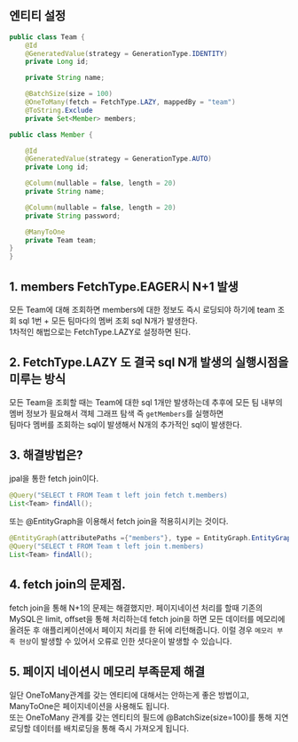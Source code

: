## 엔티티 설정
```java
public class Team {
    @Id
    @GeneratedValue(strategy = GenerationType.IDENTITY)
    private Long id;

    private String name;

    @BatchSize(size = 100)
    @OneToMany(fetch = FetchType.LAZY, mappedBy = "team")
    @ToString.Exclude
    private Set<Member> members;

public class Member {

    @Id
    @GeneratedValue(strategy = GenerationType.AUTO)
    private Long id;

    @Column(nullable = false, length = 20)
    private String name;

    @Column(nullable = false, length = 20)
    private String password;

    @ManyToOne
    private Team team;
}
}

```

## 1. members FetchType.EAGER시 N+1 발생
모든 Team에 대해 조회하면 members에 대한 정보도 즉시 로딩되야 하기에 team 조회 sql 1번 + 모든 팀마다의 멤버 조회 sql N개가 발생한다.      
1차적인 해법으로는 FetchType.LAZY로 설정하면 된다.

## 2. FetchType.LAZY 도 결국 sql N개 발생의 실행시점을 미루는 방식
모든 Team을 조회할 때는 Team에 대한 sql 1개만 발생하는데 추후에 모든 팀 내부의 멤버 정보가 필요해서 객체 그래프 탐색 즉 `getMembers`를 실행하면       
팀마다 멤버를 조회하는 sql이 발생해서 N개의 추가적인 sql이 발생한다.

## 3. 해결방법은?
jpal을 통한 fetch join이다. 
```java
@Query("SELECT t FROM Team t left join fetch t.members)
List<Team> findAll();
```
또는 @EntityGraph을 이용해서 fetch join을 적용히시키는 것이다.
```java
@EntityGraph(attributePaths ={"members"}, type = EntityGraph.EntityGraphType.FETCH)
@Query("SELECT t FROM Team t left join t.members)
List<Team> findAll();
```

## 4. fetch join의 문제점.
fetch join을 통해 N+1의 문제는 해결했지만. 페이지네이션 처리를 할때 기존의 MySQL은 limit, offset을 통해 처리하는데 fetch join을 하면 
모든 데이터를 메모리에 올려둔 후 애플리케이션에서 페이지 처리를 한 뒤에 리턴해줍니다. 이럴 경우 `메모리 부족 현상`이 발생할 수 있어서 오류로 인한 셧다운이 발생할 수 있습니다.      

## 5. 페이지 네이션시 메모리 부족문제 해결
일단 OneToMany관계를 갖는 엔티티에 대해서는 안하는게 좋은 방법이고, ManyToOne은 페이지네이션을 사용해도 됩니다.      
또는 OneToMany 관계를 갖는 엔티티의 필드에 @BatchSize(size=100)를 통해 지연 로딩할 데이터를 배치로딩을 통해 즉시 가져오게 됩니다.    

